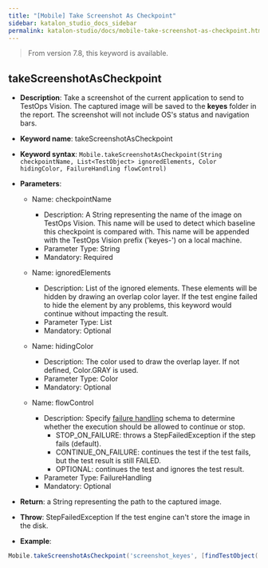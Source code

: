 ```yaml
---
title: "[Mobile] Take Screenshot As Checkpoint"
sidebar: katalon_studio_docs_sidebar
permalink: katalon-studio/docs/mobile-take-screenshot-as-checkpoint.html
---
```


> From version 7.8, this keyword is available.

## takeScreenshotAsCheckpoint

*  **Description**: Take a screenshot of the current application to send to TestOps Vision. The captured image will be saved to the **keyes** folder in the report. The screenshot will not include OS's status and navigation bars.
*  **Keyword name**: takeScreenshotAsCheckpoint
*  **Keyword syntax**: `Mobile.takeScreenshotAsCheckpoint(String checkpointName, List<TestObject> ignoredElements, Color hidingColor, FailureHandling flowControl)`
*  **Parameters**:

   * Name: checkpointName 
     * Description: A String representing the name of the image on TestOps Vision. This name will be used to detect which baseline this checkpoint is compared with. This name will be appended with the TestOps Vision prefix ('keyes-') on a local machine.
     * Parameter Type: String
     * Mandatory: Required
   
   * Name: ignoredElements 
     * Description: List of the ignored elements. These elements will be hidden by drawing an overlap color layer. If the test engine failed to hide the element by any problems, this keyword would continue without impacting the result.
     * Parameter Type: List<TestObject>
     * Mandatory: Optional
     
   * Name: hidingColor 
     * Description: The color used to draw the overlap layer. If not defined, Color.GRAY is used.
     * Parameter Type: Color
     * Mandatory: Optional

   * Name: flowControl
     * Description: Specify [failure handling](/x/qAAM) schema to determine whether the execution should be allowed to continue or stop.
        * STOP_ON_FAILURE: throws a StepFailedException if the step fails (default).
        * CONTINUE_ON_FAILURE: continues the test if the test fails, but the test result is still FAILED.
        * OPTIONAL: continues the test and ignores the test result.
     * Parameter Type: FailureHandling
     * Mandatory: Optional

* **Return**: a String representing the path to the captured image.
* **Throw**: StepFailedException If the test engine can't store the image in the disk.
* **Example**:

``` groovy
Mobile.takeScreenshotAsCheckpoint('screenshot_keyes', [findTestObject('hide_element_1'), findTestObject('hide_element_2')], Color.RED, FailureHandling.STOP_ON_FAILURE)
```
